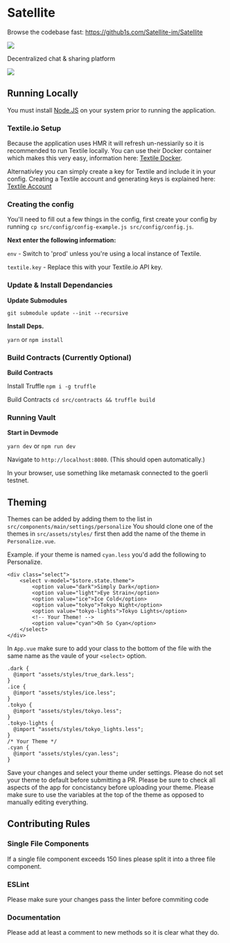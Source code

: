 # Satellite

Browse the codebase fast: https://github1s.com/Satellite-im/Satellite

![](https://ipfs.io/ipfs/QmW2Kbkx2APq8rmGDnGaMPZy4amTk4fzhrMiDq257h745J)

Decentralized chat & sharing platform


![](https://c.gitcoin.co/docs/8d49c129c59c3431b4127f521993eae2/unknown.png)

## Running Locally

You must install [Node.JS](https://nodejs.org/en/download/) on your system prior to running the application. 

### Textile.io Setup
Because the application uses HMR it will refresh un-nessiarily so it is recommended to run Textile locally. 
You can use their Docker container which makes this very easy, information here: [Textile Docker](https://github.com/textileio/go-threads#running-threaddb).

Alternativley you can simply create a key for Textile and include it in your config. Creating a Textile account and generating keys is explained here: [Textile Account](https://docs.textile.io/hub/accounts/)

### Creating the config

You'll need to fill out a few things in the config, first create your config by running `cp src/config/config-example.js src/config/config.js`. 

**Next enter the following information:**

`env` - Switch to 'prod' unless you're using a local instance of Textile.

`textile.key` - Replace this with your Textile.io API key.

### Update & Install Dependancies

**Update Submodules**

`git submodule update --init --recursive`

**Install Deps.**

`yarn` or `npm install`

### Build Contracts (Currently Optional)

**Build Contracts**

Install Truffle `npm i -g truffle`

Build Contracts `cd src/contracts && truffle build`

### Running Vault

**Start in Devmode**

`yarn dev` or `npm run dev`

Navigate to `http://localhost:8080`. (This should open automatically.)

In your browser, use something like metamask connected to the goerli testnet.

## Theming

Themes can be added by adding them to the list in `src/components/main/settings/personalize`
You should clone one of the themes in `src/assets/styles/` first then add the name of the theme in `Personalize.vue`.

Example. if your theme is named `cyan.less` you'd add the following to Personalize.

```vue
<div class="select">
    <select v-model="$store.state.theme">
        <option value="dark">Simply Dark</option>
        <option value="light">Eye Strain</option>
        <option value="ice">Ice Cold</option>
        <option value="tokyo">Tokyo Night</option>
        <option value="tokyo-lights">Tokyo Lights</option>
        <!-- Your Theme! -->
        <option value="cyan">Oh So Cyan</option>
    </select>
</div>
```

In `App.vue` make sure to add your class to the bottom of the file with the same name as the vaule of your `<select>` option.

```less
.dark {
  @import "assets/styles/true_dark.less";
}
.ice {
  @import "assets/styles/ice.less";
}
.tokyo {
  @import "assets/styles/tokyo.less";
}
.tokyo-lights {
  @import "assets/styles/tokyo_lights.less";
}
/* Your Theme */
.cyan {
  @import "assets/styles/cyan.less";
}
```
Save your changes and select your theme under settings. Please do not set your theme to default before submitting a PR. Please be sure to check all aspects of the app for concistancy before uploading your theme. Please make sure to use the variables at the top of the theme as opposed to manually editing everything.

## Contributing Rules

### Single File Components
If a single file component exceeds 150 lines please split it into a three file component.

### ESLint
Please make sure your changes pass the linter before commiting code

### Documentation
Please add at least a comment to new methods so it is clear what they do.
